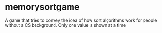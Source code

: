 # memorysortgame
A game that tries to convey the idea of how sort algorithms work for people without a CS background. Only one value is shown at a time.
